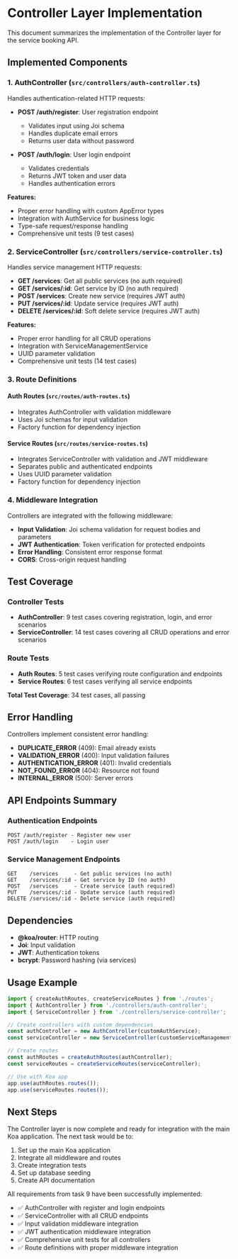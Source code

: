 # Controller Layer Implementation

This document summarizes the implementation of the Controller layer for the service booking API.

## Implemented Components

### 1. AuthController (`src/controllers/auth-controller.ts`)

Handles authentication-related HTTP requests:

- **POST /auth/register**: User registration endpoint
  - Validates input using Joi schema
  - Handles duplicate email errors
  - Returns user data without password
  
- **POST /auth/login**: User login endpoint
  - Validates credentials
  - Returns JWT token and user data
  - Handles authentication errors

**Features:**
- Proper error handling with custom AppError types
- Integration with AuthService for business logic
- Type-safe request/response handling
- Comprehensive unit tests (9 test cases)

### 2. ServiceController (`src/controllers/service-controller.ts`)

Handles service management HTTP requests:

- **GET /services**: Get all public services (no auth required)
- **GET /services/:id**: Get service by ID (no auth required)
- **POST /services**: Create new service (requires JWT auth)
- **PUT /services/:id**: Update service (requires JWT auth)
- **DELETE /services/:id**: Soft delete service (requires JWT auth)

**Features:**
- Proper error handling for all CRUD operations
- Integration with ServiceManagementService
- UUID parameter validation
- Comprehensive unit tests (14 test cases)

### 3. Route Definitions

#### Auth Routes (`src/routes/auth-routes.ts`)
- Integrates AuthController with validation middleware
- Uses Joi schemas for input validation
- Factory function for dependency injection

#### Service Routes (`src/routes/service-routes.ts`)
- Integrates ServiceController with validation and JWT middleware
- Separates public and authenticated endpoints
- Uses UUID parameter validation
- Factory function for dependency injection

### 4. Middleware Integration

Controllers are integrated with the following middleware:

- **Input Validation**: Joi schema validation for request bodies and parameters
- **JWT Authentication**: Token verification for protected endpoints
- **Error Handling**: Consistent error response format
- **CORS**: Cross-origin request handling

## Test Coverage

### Controller Tests
- **AuthController**: 9 test cases covering registration, login, and error scenarios
- **ServiceController**: 14 test cases covering all CRUD operations and error scenarios

### Route Tests
- **Auth Routes**: 5 test cases verifying route configuration and endpoints
- **Service Routes**: 6 test cases verifying all service endpoints

**Total Test Coverage**: 34 test cases, all passing

## Error Handling

Controllers implement consistent error handling:

- **DUPLICATE_ERROR** (409): Email already exists
- **VALIDATION_ERROR** (400): Input validation failures
- **AUTHENTICATION_ERROR** (401): Invalid credentials
- **NOT_FOUND_ERROR** (404): Resource not found
- **INTERNAL_ERROR** (500): Server errors

## API Endpoints Summary

### Authentication Endpoints
```
POST /auth/register - Register new user
POST /auth/login    - Login user
```

### Service Management Endpoints
```
GET    /services     - Get public services (no auth)
GET    /services/:id - Get service by ID (no auth)
POST   /services     - Create service (auth required)
PUT    /services/:id - Update service (auth required)
DELETE /services/:id - Delete service (auth required)
```

## Dependencies

- **@koa/router**: HTTP routing
- **Joi**: Input validation
- **JWT**: Authentication tokens
- **bcrypt**: Password hashing (via services)

## Usage Example

```typescript
import { createAuthRoutes, createServiceRoutes } from './routes';
import { AuthController } from './controllers/auth-controller';
import { ServiceController } from './controllers/service-controller';

// Create controllers with custom dependencies
const authController = new AuthController(customAuthService);
const serviceController = new ServiceController(customServiceManagementService);

// Create routes
const authRoutes = createAuthRoutes(authController);
const serviceRoutes = createServiceRoutes(serviceController);

// Use with Koa app
app.use(authRoutes.routes());
app.use(serviceRoutes.routes());
```

## Next Steps

The Controller layer is now complete and ready for integration with the main Koa application. The next task would be to:

1. Set up the main Koa application
2. Integrate all middleware and routes
3. Create integration tests
4. Set up database seeding
5. Create API documentation

All requirements from task 9 have been successfully implemented:
- ✅ AuthController with register and login endpoints
- ✅ ServiceController with all CRUD endpoints
- ✅ Input validation middleware integration
- ✅ JWT authentication middleware integration
- ✅ Comprehensive unit tests for all controllers
- ✅ Route definitions with proper middleware integration